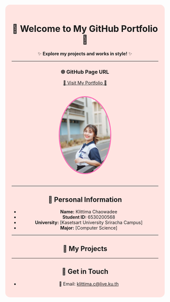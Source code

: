 <div align="center" style="background-color: #ffe4e1; padding: 20px; border-radius: 15px;">

# 🎀 Welcome to My GitHub Portfolio 🎀

✨ **Explore my projects and works in style!** ✨

---

### 🌐 GitHub Page URL
[🌸 Visit My Portfolio 🌸](https://anniemark2522.github.io)

<img src="assets/image/picture.jpg" width="160px" alt="My Profile" style="border-radius: 50%; border: 3px solid #ff69b4; margin: 20px 0;">

---

## 📌 Personal Information
- **Name:** Klittima Chaowadee  
- **Student ID:** 6530200568  
- **University:** [Kasetsart University Sriracha Campus]  
- **Major:** [Computer Science]  

---

## 🎯 My Projects

---

## 🔗 Get in Touch
- 📧 Email: klittima.c@live.ku.th
</div>

